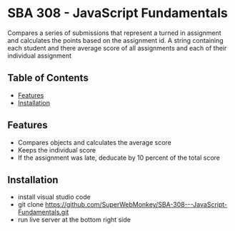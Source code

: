 # SBA 308 - JavaScript Fundamentals

Compares a series of submissions that represent a turned in assignment and
calculates the points based on the assignment id. A string containing each student and there average score of all assignments and each of their 
individual assignment

## Table of Contents

- [Features](#features)
- [Installation](#installation)

## Features

- Compares objects and calculates the average score
- Keeps the individual score
- If the assignment was late, deducate by 10 percent of the total score

## Installation
- install visual studio code
- git clone https://github.com/SuperWebMonkey/SBA-308---JavaScript-Fundamentals.git
- run live server at the bottom right side
